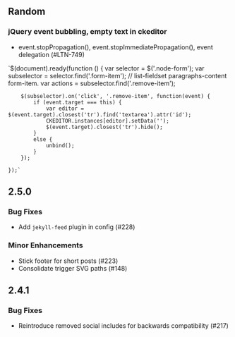 
## Random

### jQuery event bubbling, empty text in ckeditor 

  * event.stopPropagation(), event.stopImmediatePropagation(), event delegation (#LTN-749)

   `$(document).ready(function () {
        var selector = $('.node-form');
        var subselector = selector.find('.form-item'); // list-fieldset paragraphs-content form-item.
        var actions = subselector.find('.remove-item');

        $(subselector).on('click', '.remove-item', function(event) {
            if (event.target === this) {
                var editor = $(event.target).closest('tr').find('textarea').attr('id');
                CKEDITOR.instances[editor].setData('');
                $(event.target).closest('tr').hide();
            }
            else {
                unbind();
            }
        });

    });`

## 2.5.0

### Bug Fixes

  * Add `jekyll-feed` plugin in config (#228)

### Minor Enhancements

  * Stick footer for short posts (#223)
  * Consolidate trigger SVG paths (#148)

## 2.4.1

### Bug Fixes

  * Reintroduce removed social includes for backwards compatibility (#217)
